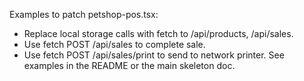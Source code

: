 Examples to patch petshop-pos.tsx:
- Replace local storage calls with fetch to /api/products, /api/sales.
- Use fetch POST /api/sales to complete sale.
- Use fetch POST /api/sales/print to send to network printer.
See examples in the README or the main skeleton doc.
